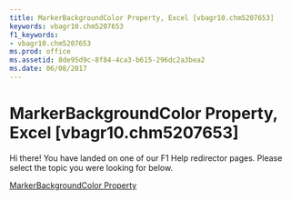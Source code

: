 ```yaml
---
title: MarkerBackgroundColor Property, Excel [vbagr10.chm5207653]
keywords: vbagr10.chm5207653
f1_keywords:
- vbagr10.chm5207653
ms.prod: office
ms.assetid: 8de95d9c-8f84-4ca3-b615-296dc2a3bea2
ms.date: 06/08/2017
---
```



# MarkerBackgroundColor Property, Excel [vbagr10.chm5207653]

Hi there! You have landed on one of our F1 Help redirector pages. Please select the topic you were looking for below.

[MarkerBackgroundColor Property](http://msdn.microsoft.com/library/035d3bf9-e6cf-7f43-aaee-fc3c3926afaa%28Office.15%29.aspx)

